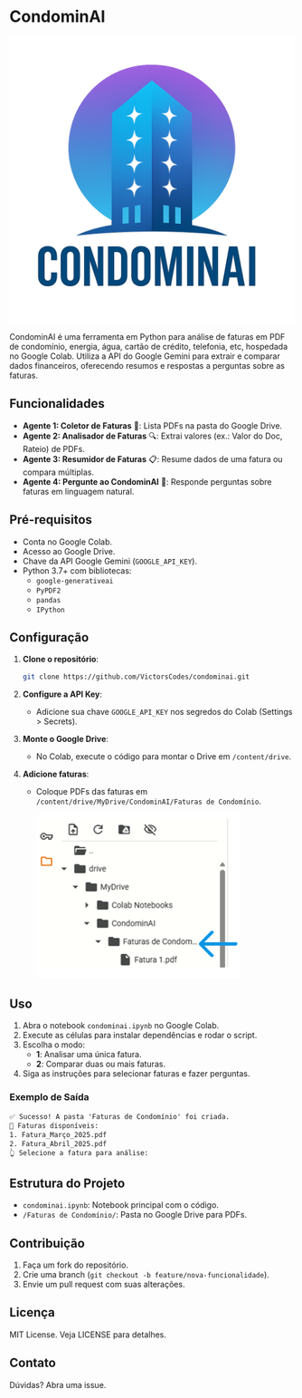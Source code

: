 # CondominAI 

![CondominAI Logo](https://github.com/VictorsCodes/CondominAI/blob/main/Logo.png?raw=true)

CondominAI é uma ferramenta em Python para análise de faturas em PDF de condomínio, energia, água, cartão de crédito, telefonia, etc, hospedada no Google Colab. Utiliza a API do Google Gemini para extrair e comparar dados financeiros, oferecendo resumos e respostas a perguntas sobre as faturas.

## Funcionalidades

- **Agente 1: Coletor de Faturas** 📂: Lista PDFs na pasta do Google Drive.
- **Agente 2: Analisador de Faturas** 🔍: Extrai valores (ex.: Valor do Doc, Rateio) de PDFs.
- **Agente 3: Resumidor de Faturas** 📋: Resume dados de uma fatura ou compara múltiplas.
- **Agente 4: Pergunte ao CondominAI** 🤖: Responde perguntas sobre faturas em linguagem natural.

## Pré-requisitos

- Conta no Google Colab.
- Acesso ao Google Drive.
- Chave da API Google Gemini (`GOOGLE_API_KEY`).
- Python 3.7+ com bibliotecas:
  - `google-generativeai`
  - `PyPDF2`
  - `pandas`
  - `IPython`

## Configuração

1. **Clone o repositório**:

   ```bash
   git clone https://github.com/VictorsCodes/condominai.git
   ```

2. **Configure a API Key**:

   - Adicione sua chave `GOOGLE_API_KEY` nos segredos do Colab (Settings > Secrets).

3. **Monte o Google Drive**:

   - No Colab, execute o código para montar o Drive em `/content/drive`.

4. **Adicione faturas**:

   - Coloque PDFs das faturas em `/content/drive/MyDrive/CondominAI/Faturas de Condomínio`.

     ![Fatura_Upload](https://raw.githubusercontent.com/VictorsCodes/CondominAI/refs/heads/main/Upload_Fatura.png)

## Uso

1. Abra o notebook `condominai.ipynb` no Google Colab.
2. Execute as células para instalar dependências e rodar o script.
3. Escolha o modo:
   - **1**: Analisar uma única fatura.
   - **2**: Comparar duas ou mais faturas.
4. Siga as instruções para selecionar faturas e fazer perguntas.

### Exemplo de Saída

```
✅ Sucesso! A pasta 'Faturas de Condomínio' foi criada.
📑 Faturas disponíveis:
1. Fatura_Março_2025.pdf
2. Fatura_Abril_2025.pdf
👆 Selecione a fatura para análise:
```

## Estrutura do Projeto

- `condominai.ipynb`: Notebook principal com o código.
- `/Faturas de Condomínio/`: Pasta no Google Drive para PDFs.

## Contribuição

1. Faça um fork do repositório.
2. Crie uma branch (`git checkout -b feature/nova-funcionalidade`).
3. Envie um pull request com suas alterações.

## Licença

MIT License. Veja LICENSE para detalhes.

## Contato

Dúvidas? Abra uma issue.
